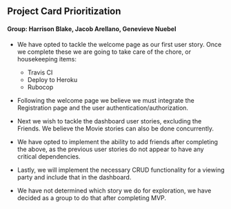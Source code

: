 ## Project Card Prioritization

#### Group: Harrison Blake, Jacob Arellano, Genevieve Nuebel

* We have opted to tackle the welcome page as our first user story. Once we complete these we are going to take care of the chore, or housekeeping items:
  * Travis CI
  * Deploy to Heroku
  * Rubocop

* Following the welcome page we believe we must integrate the Registration page and the user authentication/authorization.

* Next we wish to tackle the dashboard user stories, excluding the Friends. We believe the Movie stories can also be done concurrently.

* We have opted to implement the ability to add friends after completing the above, as the previous user stories do not appear to have any critical dependencies.

* Lastly, we will implement the necessary CRUD functionality for a viewing party and include that in the dashboard.

* We have not determined which story we do for exploration, we have decided as a group to do that after completing MVP.
